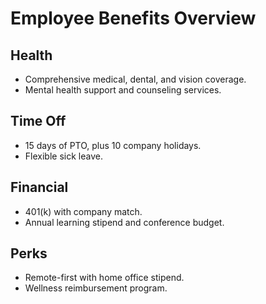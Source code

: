 # Employee Benefits Overview

## Health
- Comprehensive medical, dental, and vision coverage.
- Mental health support and counseling services.

## Time Off
- 15 days of PTO, plus 10 company holidays.
- Flexible sick leave.

## Financial
- 401(k) with company match.
- Annual learning stipend and conference budget.

## Perks
- Remote-first with home office stipend.
- Wellness reimbursement program.

